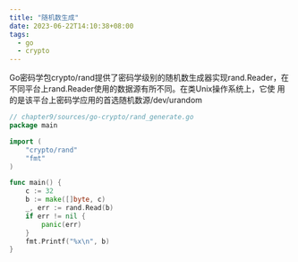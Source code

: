 ```yaml
---
title: "随机数生成"
date: 2023-06-22T14:10:38+08:00
tags:
  - go
  - crypto
---
```


Go密码学包crypto/rand提供了密码学级别的随机数生成器实现rand.Reader，在不同平台上rand.Reader使用的数据源有所不同。在类Unix操作系统上，它使
用的是该平台上密码学应用的首选随机数源/dev/urandom

```go
// chapter9/sources/go-crypto/rand_generate.go
package main

import (
    "crypto/rand"
    "fmt"
)

func main() {
    c := 32
    b := make([]byte, c)
    _, err := rand.Read(b)
    if err != nil {
        panic(err)
    }
    fmt.Printf("%x\n", b)
}
```
